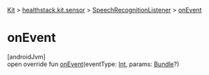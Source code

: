 
[Kit](../../../kit.html) > [healthstack.kit.sensor](../index.html) > [SpeechRecognitionListener](index.html) > [onEvent](on-event.html)



# onEvent



[androidJvm]\
open override fun [onEvent](on-event.html)(eventType: [Int](https://kotlinlang.org/api/latest/jvm/stdlib/kotlin/-int/index.html), params: [Bundle](https://developer.android.com/reference/kotlin/android/os/Bundle.html)?)




